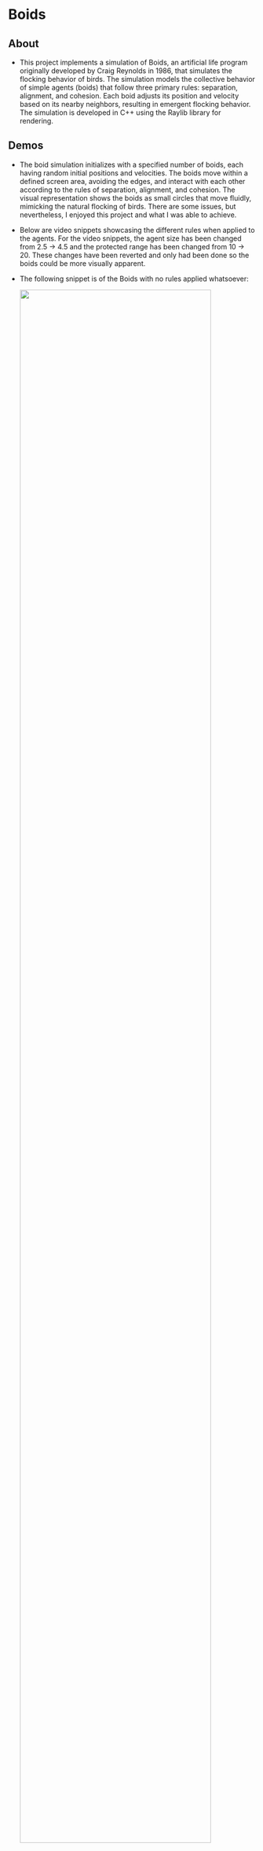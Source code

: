 # Boids

## About
- This project implements a simulation of Boids, an artificial life program originally developed by Craig Reynolds in 1986, that simulates the flocking behavior of birds. The simulation models the collective behavior of simple agents (boids) that follow three primary rules: separation, alignment, and cohesion. Each boid adjusts its position and velocity based on its nearby neighbors, resulting in emergent flocking behavior. The simulation is developed in C++ using the Raylib library for rendering.

## Demos
- The boid simulation initializes with a specified number of boids, each having random initial positions and velocities. The boids move within a defined screen area, avoiding the edges, and interact with each other according to the rules of separation, alignment, and cohesion. The visual representation shows the boids as small circles that move fluidly, mimicking the natural flocking of birds. There are some issues, but nevertheless, I enjoyed this project and what I was able to achieve.

- Below are video snippets showcasing the different rules when applied to the agents. For the video snippets, the agent size has been changed from 2.5 -> 4.5 and the protected range has been changed from 10 -> 20. These changes have been reverted and only had been done so the boids could be more visually apparent.

- The following snippet is of the Boids with no rules applied whatsoever:
  
  <img src="https://github.com/mjollnir03/Boids/assets/98365394/d263f626-32f2-411d-b1af-ebac33cd67bf" width="90%"/>
  
- This is when only Separation is applied:
  
  <img src="https://github.com/mjollnir03/Boids/assets/98365394/389821e1-551b-4eef-ace1-76aafcb1dba7" width="90%"/>
  
- This is when both Separation and Alignment are applied:
  
  <img src="https://github.com/mjollnir03/Boids/assets/98365394/a33d2387-ec42-4118-af1a-3525a3546525" width="90%"/>
  
- Lastly, this is with Separation, Alignment, and Cohesion all applied:
  
  <img src="https://github.com/mjollnir03/Boids/assets/98365394/8ad8994c-35fe-4232-ab80-e1aab08757cd" width="90%"/>
  
- Previous Version:
  
  - The video below was my first version of this Boid project. As you can see, it is a lot more rigid and unrealistic than the current version.
    
    <img src="https://github.com/mjollnir03/Boids/assets/98365394/7c01a83d-f3b2-44f7-b76f-0cce44ea0444" width="90%"/> 

## References
- Craig Reynolds' original paper on Boids: "Flocks, Herds, and Schools: A Distributed Behavioral Model" (1987)
- Raylib library for rendering: [Raylib](https://www.raylib.com/)
- V. Hunter Adams Boids-Algorithm Pseudocode: [Boids-algorithm](https://vanhunteradams.com/Pico/Animal_Movement/Boids-algorithm.html)

## Conclusion
- This Boids project has been an exciting journey into the world of artificial life and emergent behavior. Implementing the flocking behavior of birds through simple rules has provided valuable insights into how complex patterns can arise from basic interactions. While there are still improvements to be made, such as optimizing performance and addressing edge cases, the current version effectively demonstrates the core principles of separation, alignment, and cohesion.

- Future enhancements would primarily focus on improving the efficiency of the algorithm that detects boids within their visual range. I explored different methods, and the most effective approaches appear to be multithreading or implementing the algorithm as a shader on the graphics card. Both methods would achieve the same outcome.

- Overall, this project has been both educational and enjoyable. I look forward to continuing to refine and expand on this work, and I encourage others to explore the fascinating world of Boids.

### Executable Directory (Windows Only)
- For those interested in running the simulation on a Windows system, the executable can be found in the following directory:
  
**ExecutableFilesDirectory/**

└── `BoidProjectVS.exe`

└── `raylib.dll`

└── `BoidProjectVS.pdb`


Ensure you navigate through the above directory path to locate and run the `BoidProjectVS.exe` file.

